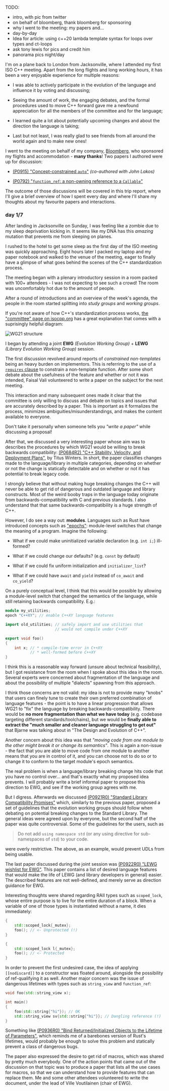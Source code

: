 

<style>
.inline-link
{
    font-size: small;
    margin-top: -2.6em;
    text-align: right;
    font-weight: bold;
}
</style>

TODO:
* intro, with pic from twitter
* on behalf of bloomberg, thank bloomberg for sponsoring
* why I went to the meeting: my papers and...
* day-by-day
* Idea for article: using c++20 lambda template syntax for loops over types and ct-loops
* ask tony lewis for pics and credit him
* panorama pics night/day


I'm on a plane back to London from Jacksonville, where I attended my first ISO C++ meeting. Apart from the long flights and long working hours, it has been a very enjoyable experience for multiple reasons:

* I was able to actively participate in the evolution of the language and influence it by voting and discussing;

* Seeing the amount of work, the engaging debates, and the formal procedures used to move C++ forward gave me a newfound appreciation for all the members of the committee and for the language;

* I learned quite a lot about potentially upcoming changes and about the direction the language is taking;

* Last but not least, I was really glad to see friends from all around the world again and to make new ones!



I went to the meeting on behalf of my company, [Bloomberg](https://www.techatbloomberg.com/), who sponsored my flights and accommodation - **many thanks**! Two papers I authored were up for discussion:

* [(P0915) "Concept-constrained `auto`"](http://wg21.link/P0915) *(co-authored with John Lakos)*

* [(P0792) "`function_ref`: a non-owning reference to a `Callable`"](http://wg21.link/P0792)

The outcome of those discussions will be covered in this trip report, where I'll give a brief overview of how I spent every day and where I'll share my thoughts about my favourite papers and interactions.



### day 1/7

After landing in Jacksonville on Sunday, I was feeling like a zombie due to my sleep deprivation kicking in. It seems like my DNA has this *amazing* mutation that prevents me from sleeping on planes.

I rushed to the hotel to get some sleep as the first day of the ISO meeting was quickly approaching. Eight hours later I packed my laptop and my paper notebook and walked to the venue of the meeting, eager to finally have a glimpse of what goes behind the scenes of the C++ standardization process.

The meeting began with a plenary introductory session in a room packed with 100+ attendees - I was not expecting to see such a crowd! The room was uncomfortably hot due to the amount of people.

After a round of introductions and an overview of the week's agenda, the people in the room started splitting into *study groups* and *working groups*.

If you're not aware of how C++'s standardization process works, [the "committee" page on isocpp.org](https://isocpp.org/std/the-committee) has a great explanation that comes with a suprisingly helpful diagram:

![WG21 structure](https://isocpp.org/files/img/wg21-structure.png)



I began by attending a joint **EWG** *(Evolution Working Group)* + **LEWG** *(Library Evolution Working Group)* session.

The first discussion revolved around reports of *constrained non-templates* being an heavy burden on implementors. This is referring to the use of a [`requires` clause](http://en.cppreference.com/w/cpp/keyword/requires) to constrain a non-template function. After some short debate about the usefulness of the feature and whether or not it was intended, Faisal Vali volunteered to write a paper on the subject for the next meeting.

This interaction and many subsequent ones made it clear that the committee is only willing to discuss and debate on topics and issues that are accurately described by a paper. This is important as it formalizes the process, minimizes ambiguities/misunderstandings, and makes the content available to everyone.

Don't take it personally when someone tells you *"write a paper"* while discussing a proposal!



After that, we discussed a very interesting paper whose aim was to describes the procedures by which WG21 would be willing to break backwards compatibility: [(P0684R2) "C++ Stability, Velocity, and Deployment Plans"](http://open-std.org/JTC1/SC22/WG21/docs/papers/2018/p0684r2.pdf), by Titus Winters. In short, the paper classifies changes made to the language/library in multiple categories, depending on whether or not the change is statically detectable and on whether or not it has potential to break legacy code.

I strongly believe that without making huge breaking changes the C++ will never be able to get rid of dangerous and outdated language and library constructs. Most of the weird booby traps in the language today originate from backwards-compatibility with C and previous standards. I also understand that that same backwards-compatibility is a huge strength of C++.

However, I do see a way out: **modules**. Languages such as Rust have introduced concepts such as ["epochs"](https://github.com/rust-lang/rfcs/pull/2052): module-level switches that change the meaning of a program. Imagine the following:

* What if we could make uninitialized variable declaration (e.g. `int i;`) ill-formed?

* What if we could change our defaults? (e.g. `const` by default)

* What if we could fix uniform initialization and `initializer_list`?

* What if we could have `await` and `yield` instead of `co_await` and `co_yield`?

On a purely conceptual level, I think that this would be possible by allowing a module-level switch that changed the semantics of the language, while still retaining backwards compatibility. E.g.:

```cpp
module my_utilities;
epoch "C++XY"; // enable C++XY language features

import old_utilities; // safely import and use utilities that
                      // would not compile under C++XY

export void foo()
{
    int x; // * compile-time error in C++XY
           // * well-formed before C++XY
}
```

I think this is a reasonable way forward (unsure about technical feasibility), but I got resistance from the room when I spoke about this idea in the room. Several experts were concerned about fragmentation of the language and about the possibility of multiple "dialects" spawning from this approach.

I think those concerns are not valid: my idea is not to provide many "knobs" that users can finely tune to create their own preferred combination of language features - the point is to have a linear progression that allows WG21 to "fix" the language by breaking backwards-compatibility. There would be **no more fragmentation than what we have today** (e.g. codebase targeting different standards/toolchains), but we would be **finally able to extract the "much smaller and cleaner language struggling to get out"** that Bjarne was talking about in "The Design and Evolution of C++".

Another concern about this idea was that *"moving code from one module to the other might break it or change its semantics"*. This is again a non-issue - the fact that you are able to move code from one module to another means that you are in control of it, and you can choose not to do so or to change it to conform to the target module's epoch semantics.

The real problem is when a language/library breaking change hits code that you have no control over... and that's exactly what my proposed idea prevents. I will probably write a brief informal paper to propose this direction to EWG, and see if the working group agrees with me.

But I digress. Afterwards we discussed [(P0921R0) "Standard Library Compatibility Promises"](http://open-std.org/JTC1/SC22/WG21/docs/papers/2018/p0921r0.pdf) which, similarly to the previous paper, proposed a set of guidelines that the evolution working groups should follow when debating on potential breaking changes to the Standard Library. The general ideas were agreed upon by everyone, but the second half of the paper was quite controversial. Some of the guidelines for the users, such as

> Do not add `using namespace std` (or any using directive for sub-namespaces of `std`) to your code.

were overly restrictive. The above, as an example, would prevent UDLs from being usable.

The last paper discussed during the joint session was [(P0922R0) "LEWG wishlist for EWG"](http://open-std.org/JTC1/SC22/WG21/docs/papers/2018/p0922r0.pdf). This paper contains a list of desired language features that would make the life of LEWG (and library developers in general) easier. The described features are not well-defined, and merely serve as direction guidance for EWG.

Interesting thoughts were shared regarding RAII types such as `scoped_lock`, whose entire purpose is to live for the entire duration of a block. When a variable of one of those types is instantiated without a name, it dies immediately:

```cpp
{
    std::scoped_lock{_mutex};
    foo(); // <- Unprotected (!)
}

{
    std::scoped_lock l{_mutex};
    foo(); // <- Protected
}
```

In order to prevent the first undesired case, the idea of applying `[[nodiscard]]` to a constructor was floated around, alongside the possibility of ref-qualifying it as well. Another major concern was the issue of dangerous lifetimes with types such as `string_view` and `function_ref`:

```cpp
void foo(std::string_view x);

int main()
{
    foo(std::string{"hi"}); // OK
    std::string_view sv{std::string{"hi"}}; // Dangling reference (!)
}
```

Something like [(P0936R0) "Bind Returned/Initialized Objects to the Lifetime of Parameters"](http://www.open-std.org/jtc1/sc22/wg21/docs/papers/2018/p0936r0.pdf), which reminds me of a barebones version of Rust's lifetimes, would probably be enough to solve this problem and statically prevent a class of dangerous bugs.

The paper also expressed the desire to get rid of macros, which was shared by pretty much everybody. One of the action points that came out of the discussion on that topic was to produce a paper that lists all the use cases for macros, so that we can understand how to provide features that can replace them. Me and some other attendees volunteered to write the document, under the lead of Ville Voutilainen (chair of EWG).

